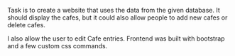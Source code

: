 Task is to create a website that uses the data from the given database. 
It should display the cafes, but it could also allow people to add new cafes or delete cafes.

I also allow the user to edit Cafe entries.
Frontend was built with bootstrap and a few custom css commands.
